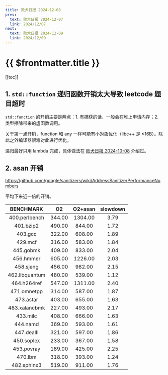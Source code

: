 ```yaml
---
title: 败犬日报 2024-12-08
prev:
  text: 败犬日报 2024-12-07
  link: 2024/12/07
next:
  text: 败犬日报 2024-12-09
  link: 2024/12/09
---
```


# {{ $frontmatter.title }}

[[toc]]

## 1. `std::function` 递归函数开销太大导致 leetcode 题目超时

`std::function` 的开销主要是两点：1. 有捕获的话，一般会在堆上申请内存；2. 类型擦除带来的虚函数调用。

关于第一点开销，function 和 any 一样可能有小对象优化（libc++ 是 ≤16B）。除此之外编译器很难对此进行优化。

递归最好只用 lambda 完成，具体做法在 [败犬日报 2024-10-08](https://makeinu-daily.pages.dev/2024/10/08) 介绍过。

## 2. asan 开销

<https://github.com/google/sanitizers/wiki/AddressSanitizerPerformanceNumbers>

平均下来近一倍的开销。

|   BENCHMARK    |   O2   | O2+asan | slowdown |
| :------------: | :----: | :-----: | :------: |
| 400.perlbench  | 344.00 | 1304.00 |   3.79   |
|   401.bzip2    | 490.00 | 844.00  |   1.72   |
|    403.gcc     | 322.00 | 608.00  |   1.89   |
|    429.mcf     | 316.00 | 583.00  |   1.84   |
|   445.gobmk    | 409.00 | 833.00  |   2.04   |
|   456.hmmer    | 605.00 | 1226.00 |   2.03   |
|   458.sjeng    | 456.00 | 982.00  |   2.15   |
| 462.libquantum | 480.00 | 539.00  |   1.12   |
|  464.h264ref   | 547.00 | 1311.00 |   2.40   |
|  471.omnetpp   | 314.00 | 587.00  |   1.87   |
|   473.astar    | 403.00 | 655.00  |   1.63   |
| 483.xalancbmk  | 227.00 | 493.00  |   2.17   |
|    433.milc    | 408.00 | 666.00  |   1.63   |
|    444.namd    | 369.00 | 593.00  |   1.61   |
|   447.dealII   | 321.00 | 597.00  |   1.86   |
|   450.soplex   | 233.00 | 367.00  |   1.58   |
|   453.povray   | 189.00 | 425.00  |   2.25   |
|    470.lbm     | 318.00 | 393.00  |   1.24   |
|  482.sphinx3   | 519.00 | 911.00  |   1.76   |

